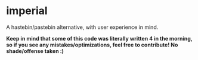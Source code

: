 # imperial
A hastebin/pastebin alternative, with user experience in mind.


**Keep in mind that some of this code was literally written 4 in the morning, so if you see any mistakes/optimizations, feel free to contribute! No shade/offense taken :)**